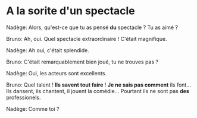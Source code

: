 # A la sorite d'un spectacle

Nadège: Alors, qu'est-ce que tu as pensé **du** spectacle ? Tu as aimé ?

Bruno: Ah, oui. Quel spectacle extraordinaire ! C'était magnifique.

Nadège: Ah oui, c'était splendide.

Bruno: C'était remarquablement bien joué, tu ne trouves pas ?

Nadège: Oui, les acteurs sont excellents.

Bruno: Quel talent ! **Ils savent tout faire** ! **Je ne sais pas comment** ils font... Ils dansent, ils chantent, il jouent la comédie... Pourtant ils ne sont pas **des** professionels.

Nadège: Comme toi ?
